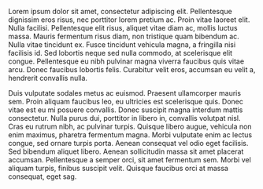 Lorem ipsum dolor sit amet, consectetur adipiscing elit. Pellentesque dignissim eros risus, nec porttitor lorem pretium ac. Proin vitae laoreet elit. Nulla facilisi. Pellentesque elit risus, aliquet vitae diam ac, mollis luctus massa. Mauris fermentum risus diam, non tristique quam bibendum ac. Nulla vitae tincidunt ex. Fusce tincidunt vehicula magna, a fringilla nisi facilisis id. Sed lobortis neque sed nulla commodo, at scelerisque elit congue. Pellentesque eu nibh pulvinar magna viverra faucibus quis vitae arcu. Donec faucibus lobortis felis. Curabitur velit eros, accumsan eu velit a, hendrerit convallis nulla.

Duis vulputate sodales metus ac euismod. Praesent ullamcorper mauris sem. Proin aliquam faucibus leo, eu ultricies est scelerisque quis. Donec vitae est eu mi posuere convallis. Donec suscipit magna interdum mattis consectetur. Nulla purus dui, porttitor in libero in, convallis volutpat nisl. Cras eu rutrum nibh, ac pulvinar turpis. Quisque libero augue, vehicula non enim maximus, pharetra fermentum magna. Morbi vulputate enim ac lectus congue, sed ornare turpis porta. Aenean consequat vel odio eget facilisis. Sed bibendum aliquet libero. Aenean sollicitudin massa sit amet placerat accumsan. Pellentesque a semper orci, sit amet fermentum sem. Morbi vel aliquam turpis, finibus suscipit velit. Quisque faucibus orci at massa consequat, eget sag.